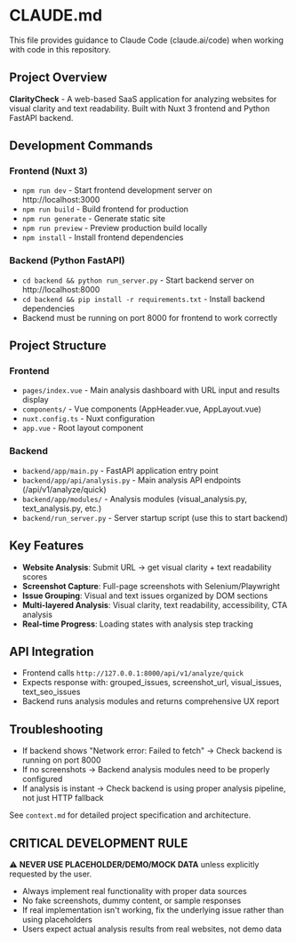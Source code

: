 # CLAUDE.md

This file provides guidance to Claude Code (claude.ai/code) when working with code in this repository.

## Project Overview

**ClarityCheck** - A web-based SaaS application for analyzing websites for visual clarity and text readability. Built with Nuxt 3 frontend and Python FastAPI backend.

## Development Commands

### Frontend (Nuxt 3)
- `npm run dev` - Start frontend development server on http://localhost:3000
- `npm run build` - Build frontend for production
- `npm run generate` - Generate static site
- `npm run preview` - Preview production build locally
- `npm install` - Install frontend dependencies

### Backend (Python FastAPI)
- `cd backend && python run_server.py` - Start backend server on http://localhost:8000
- `cd backend && pip install -r requirements.txt` - Install backend dependencies
- Backend must be running on port 8000 for frontend to work correctly

## Project Structure

### Frontend
- `pages/index.vue` - Main analysis dashboard with URL input and results display
- `components/` - Vue components (AppHeader.vue, AppLayout.vue)
- `nuxt.config.ts` - Nuxt configuration
- `app.vue` - Root layout component

### Backend
- `backend/app/main.py` - FastAPI application entry point
- `backend/app/api/analysis.py` - Main analysis API endpoints (/api/v1/analyze/quick)
- `backend/app/modules/` - Analysis modules (visual_analysis.py, text_analysis.py, etc.)
- `backend/run_server.py` - Server startup script (use this to start backend)

## Key Features

- **Website Analysis**: Submit URL → get visual clarity + text readability scores
- **Screenshot Capture**: Full-page screenshots with Selenium/Playwright
- **Issue Grouping**: Visual and text issues organized by DOM sections
- **Multi-layered Analysis**: Visual clarity, text readability, accessibility, CTA analysis
- **Real-time Progress**: Loading states with analysis step tracking

## API Integration

- Frontend calls `http://127.0.0.1:8000/api/v1/analyze/quick`
- Expects response with: grouped_issues, screenshot_url, visual_issues, text_seo_issues
- Backend runs analysis modules and returns comprehensive UX report

## Troubleshooting

- If backend shows "Network error: Failed to fetch" → Check backend is running on port 8000
- If no screenshots → Backend analysis modules need to be properly configured
- If analysis is instant → Check backend is using proper analysis pipeline, not just HTTP fallback

See `context.md` for detailed project specification and architecture.

## CRITICAL DEVELOPMENT RULE

⚠️ **NEVER USE PLACEHOLDER/DEMO/MOCK DATA** unless explicitly requested by the user.

- Always implement real functionality with proper data sources
- No fake screenshots, dummy content, or sample responses  
- If real implementation isn't working, fix the underlying issue rather than using placeholders
- Users expect actual analysis results from real websites, not demo data